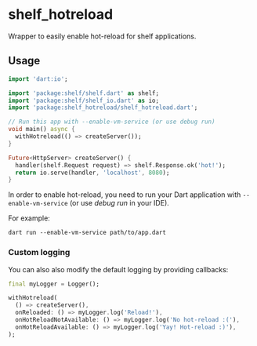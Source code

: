 <!-- This file uses generated code. Visit https://pub.dev/packages/readme_helper for usage information. -->

# shelf_hotreload

Wrapper to easily enable hot-reload for shelf applications.

## Usage

<!-- #code doc_files/example.dart -->

```dart
import 'dart:io';

import 'package:shelf/shelf.dart' as shelf;
import 'package:shelf/shelf_io.dart' as io;
import 'package:shelf_hotreload/shelf_hotreload.dart';

// Run this app with --enable-vm-service (or use debug run)
void main() async {
  withHotreload(() => createServer());
}

Future<HttpServer> createServer() {
  handler(shelf.Request request) => shelf.Response.ok('hot!');
  return io.serve(handler, 'localhost', 8080);
}
```

<!-- // end of #code -->

In order to enable hot-reload, you need to run your Dart application with `--enable-vm-service` (or use _debug run_ in your IDE).

For example:

```
dart run --enable-vm-service path/to/app.dart
```

### Custom logging

You can also also modify the default logging by providing callbacks:

<!-- #code doc_files/custom_logging.dart -->

```dart
final myLogger = Logger();

withHotreload(
  () => createServer(),
  onReloaded: () => myLogger.log('Reload!'),
  onHotReloadNotAvailable: () => myLogger.log('No hot-reload :('),
  onHotReloadAvailable: () => myLogger.log('Yay! Hot-reload :)'),
);
```

<!-- // end of #code -->
